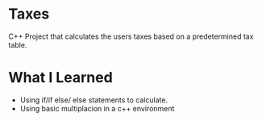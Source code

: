 # Taxes
C++ Project that calculates the users taxes based on a predetermined tax table.
# What I Learned

* Using if/if else/ else statements to calculate.
* Using basic multiplacion in a c++ environment
